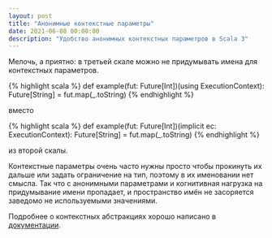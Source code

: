 ```yaml
---
layout: post
title: "Анонимные контекстные параметры"
date: 2021-06-08 00:00:00
description: "Удобство анонимных контекстных параметров в Scala 3"
---
```


Мелочь, а приятно: в третьей скале можно не придумывать имена для контекстных
параметров.

{% highlight scala %}
def example(fut: Future[Int])(using ExecutionContext): Future[String] =
  fut.map(_.toString)
{% endhighlight %}

вместо

{% highlight scala %}
def example(fut: Future[Int])(implicit ec: ExecutionContext): Future[String] =
  fut.map(_.toString)
{% endhighlight %}

из второй скалы.

Контекстные параметры очень часто нужны просто чтобы прокинуть их дальше или
задать ограничение на тип, поэтому в их именовании нет смысла. Так что с
анонимными параметрами и когнитивная нагрузка на придумывание имени пропадает,
и пространство имён не засоряется заведомо не используемыми значениями.

Подробнее о контекстных абстракциях хорошо написано в
[документации](https://dotty.epfl.ch/docs/reference/contextual/motivation.html).
